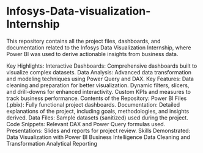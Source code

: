 # Infosys-Data-visualization-Internship
This repository contains all the project files, dashboards, and documentation related to the Infosys Data Visualization Internship, where Power BI was used to derive actionable insights from business data.

Key Highlights:
Interactive Dashboards: Comprehensive dashboards built to visualize complex datasets.
Data Analysis: Advanced data transformation and modeling techniques using Power Query and DAX.
Key Features:
Data cleaning and preparation for better visualization.
Dynamic filters, slicers, and drill-downs for enhanced interactivity.
Custom KPIs and measures to track business performance.
Contents of the Repository:
Power BI Files (.pbix): Fully functional project dashboards.
Documentation: Detailed explanations of the project, including goals, methodologies, and insights derived.
Data Files: Sample datasets (sanitized) used during the project.
Code Snippets: Relevant DAX and Power Query formulas used.
Presentations: Slides and reports for project review.
Skills Demonstrated:
Data Visualization with Power BI
Business Intelligence
Data Cleaning and Transformation
Analytical Reporting
